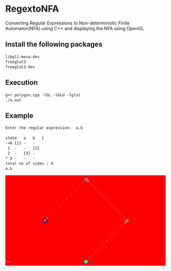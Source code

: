 # RegextoNFA
Converting Regular Expressions to Non-deterministic Finite Automaton(NFA) using C++ and displaying the NFA using OpenGL


## Install the following packages

```
libgl1-mesa-dev
freeglut3
freeglut3-dev
```

## Execution

```
g++ polygon.cpp -lGL -lGLU -lglut
./a.out
```


## Example

```
Enter the regular expression:  a.b

state	a	b	î
->0	{1}	-	-
 1	-	-	{2}
 2	-	{3}	-
* 3	-	-	-
total no of sides : 4
a.b
```


![N|Solid](Images/regex_ab.png)